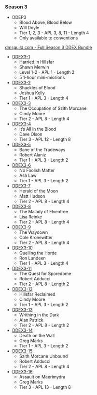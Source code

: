 ### Season 3
* DDEP3
    * Blood Above, Blood Below
    * Will Doyle
    * Tier 1, 2, 3 - APL 3, 8, 11 - Length 4
    * Only available to conventions

[dmsguild.com - Full Season 3 DDEX Bundle](http://www.dmsguild.com/product/184208/DDEX3-Rage-of-Demons-Complete-BUNDLE?affiliate_id=757342)

* [DDEX3-1](http://www.dmsguild.com/product/170493/DDEX301-Harried-in-Hillsfar-5e?affiliate_id=757342)
    * Harried in Hillsfar
    * Shawn Merwin
    * Level 1-2 - APL 1 - Length 2
    * 5 1-hour mini-missions
* [DDEX3-2](http://www.dmsguild.com/product/170494/DDEX302-Shackles-of-Blood-5e?affiliate_id=757342)
    * Shackles of Blood
    * Joshua Kelly
    * Tier 1 - APL 3 - Length 4
* [DDEX3-3](http://www.dmsguild.com/product/170495/DDEX303-The-Occupation-of-Szith-Morcane-5e?affiliate_id=757342)
    * The Occupation of Szith Morcane
    * Cindy Moore
    * Tier 2 - APL 8 - Length 4
* [DDEX3-4](http://www.dmsguild.com/product/170497/DDEX304-Its-All-in-the-Blood-5e?affiliate_id=757342)
    * It’s All in the Blood
    * Dave Olson
    * Tier 3 - APL 12 - Length 8
* [DDEX3-5](http://www.dmsguild.com/product/170498/DDEX305-Bane-of-the-Tradeways-5e?affiliate_id=757342)
    * Bane of the Tradeways
    * Robert Alaniz
    * Tier 1 - APL 3 - Length 2
* [DDEX3-6](http://www.dmsguild.com/product/170499/DDEX306-No-Foolish-Matter-5e?affiliate_id=757342)
    * No Foolish Matter
    * Ash Law
    * Tier 1 - APL 3 - Length 2
* [DDEX3-7](http://www.dmsguild.com/product/170501/DDEX307-Herald-of-the-Moon-5e?affiliate_id=757342)
    * Herald of the Moon
    * Matt Hudson
    * Tier 2 - APL 8 - Length 4
* [DDEX3-8](http://www.dmsguild.com/product/170502/DDEX308-The-Malady-of-Elventree-5e?affiliate_id=757342)
    * The Malady of Elventree
    * Lisa Reinke
    * Tier 2 - APL 8 - Length 4
* [DDEX3-9](http://www.dmsguild.com/product/170504/DDEX309-The-Waydown-5e?affiliate_id=757342)
    * The Waydown
    * Cole Kronewitter
    * Tier 2 - APL 8 - Length 4
* [DDEX3-10](http://www.dmsguild.com/product/170392/DDEX310-Quelling-the-Horde-5e?affiliate_id=757342)
    * Quelling the Horde
    * Ron Lundeen
    * Tier 1 - APL 3 - Length 4
* [DDEX3-11](http://www.dmsguild.com/product/170505/DDEX311-The-Quest-for-Sporedome-5e?affiliate_id=757342)
    * The Quest for Sporedome
    * Robert Adducci
    * Tier 2 - APL 8 - Length 2
* [DDEX3-12](http://www.dmsguild.com/product/177567/DDEX312-Hillsfar-Reclaimed-5e?affiliate_id=757342)
    * Hillsfar Reclaimed
    * Cindy Moore
    * Tier 1 - APL 3 - Length 2
* [DDEX3-13](http://www.dmsguild.com/product/177568/DDEX0313-Writhing-in-the-Dark-5e?affiliate_id=757342)
    * Writhing in the Dark
    * Alan Patrick
    * Tier 2 - APL 8 - Length 2
* [DDEX3-14](http://www.dmsguild.com/product/177569/DDEX0314-Death-on-the-Wall-5e?affiliate_id=757342)
    * Death on the Wall
    * Greg Marks
    * Tier 1 - APL 3 - Length 2
* [DDEX3-15](http://www.dmsguild.com/product/177570/DDEX0315-Szith-Morcane-Unbound-5e?affiliate_id=757342)
    * Szith Morcane Unbound
    * Robert Adducci
    * Tier 2 - APL 8 - Length 4
* [DDEX3-16](http://www.dmsguild.com/product/177572/DDEX0316-Assault-on-Maerimydra-5e?affiliate_id=757342)
    * Assault on Maerimydra
    * Greg Marks
    * Tier 3 - APL 13 - Length 8
